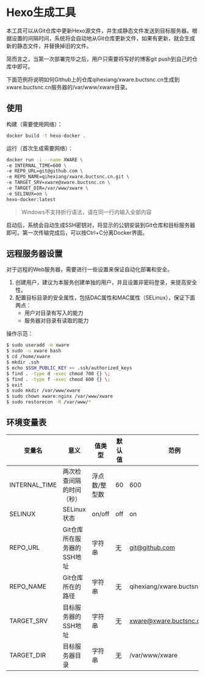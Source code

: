 # Hexo生成工具

本工具可以从Git仓库中更新Hexo源文件，并生成静态文件发送到目标服务器。根据设置的间隔时间，系统将会自动地从Git仓库更新文件，如果有更新，就会生成新的静态文件，并替换掉旧的文件。

简而言之，当第一次部署完毕之后，用户只需要将写好的博客git push到自己的仓库中即可。

下面范例将说明如何Github上的仓库qihexiang/xware.buctsnc.cn生成到xware.buctsnc.cn服务器的/var/www/xware目录。

## 使用

构建（需要使用网络）：

```bash
docker build -t hexo-docker .
```

运行（首次生成需要网络）：

```bash
docker run -i --name XWARE \
-e INTERNAL_TIME=600 \
-e REPO_URL=git@github.com \
-e REPO_NAME=qihexiang/xware.buctsnc.cn.git \
-e TARGET_SRV=xware@xware.buctsnc.cn \
-e TARGET_DIR=/var/www/xware \
-e SELINUX=on \
hexo-docker:latest
```

> Windows不支持折行语法，请在同一行内输入全部内容

启动后，系统会自动生成SSH密钥对，将显示的公钥安装到Git仓库和目标服务器即可。第一次传输完成后，可以按Ctrl+C分离Docker界面。

## 远程服务器设置

对于远程的Web服务器，需要进行一些设置来保证自动化部署和安全。

1. 创建用户，建议为本服务创建单独的用户，并且设置非密码登录，来提高安全性。
2. 配置目标目录的安全属性，包括DAC属性和MAC属性（SELinux），保证下面两点：
   - 用户对目录有写入的能力
   - 服务器对目录有读取的能力

操作示范：

```bash
$ sudo useradd -m xware
$ sudo -u xware bash
$ cd /home/xware
$ mkdir .ssh
$ echo $SSH_PUBLIC_KEY >> .ssh/authorized_keys
$ find . -type d -exec chmod 700 {} \;
$ find . -type f -exec chmod 600 {} \;
$ exit
$ sudo mkdir /var/www/xware
$ sudo chown xware:nginx /var/www/xware
$ sudo restorecon -R /var/www/*
```

## 环境变量表

变量名|意义|值类型|默认值|范例
---|---|---|---|---
INTERNAL_TIME|两次检查间隔的时间（秒）|浮点数/整型数|60|600
SELINUX|SELinux状态|on/off|off|on
REPO_URL|Git仓库所在服务器的SSH地址|字符串|无|git@github.com
REPO_NAME|Git仓库所在的路径|字符串|无|qihexiang/xware.buctsnc.cn.git
TARGET_SRV|目标服务器的SSH地址|字符串|无|xware@xware.buctsnc.cn
TARGET_DIR|目标服务器目录|字符串|无|/var/www/xware
